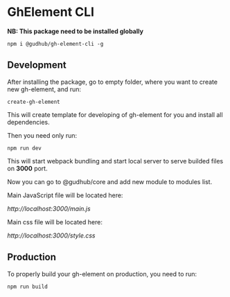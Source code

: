 # GhElement CLI

**NB: This package need to be installed globally**

```shell
npm i @gudhub/gh-element-cli -g
```

## Development

After installing the package, go to empty folder, where you want to create new gh-element, and run:

```shell
create-gh-element
```

This will create template for developing of gh-element for you and install all dependencies.

Then you need only run:

```shell
npm run dev
```

This will start webpack bundling and start local server to serve builded files on **3000** port.

Now you can go to @gudhub/core and add new module to modules list.

Main JavaScript file will be located here:

*http://localhost:3000/main.js*

Main css file will be located here:

*http://localhost:3000/style.css*

## Production

To properly build your gh-element on production, you need to run:

```shell
npm run build
```